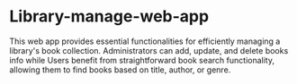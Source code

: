 # Library-manage-web-app
This web app provides essential functionalities for efficiently managing a library's book collection. Administrators can add, update, and delete books info while Users benefit from straightforward book search functionality, allowing them to find books based on title, author, or genre. 
